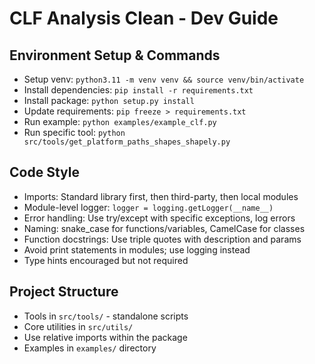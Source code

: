 # CLF Analysis Clean - Dev Guide

## Environment Setup & Commands
- Setup venv: `python3.11 -m venv venv && source venv/bin/activate`
- Install dependencies: `pip install -r requirements.txt`
- Install package: `python setup.py install`
- Update requirements: `pip freeze > requirements.txt`
- Run example: `python examples/example_clf.py`
- Run specific tool: `python src/tools/get_platform_paths_shapes_shapely.py`

## Code Style
- Imports: Standard library first, then third-party, then local modules
- Module-level logger: `logger = logging.getLogger(__name__)`
- Error handling: Use try/except with specific exceptions, log errors
- Naming: snake_case for functions/variables, CamelCase for classes
- Function docstrings: Use triple quotes with description and params
- Avoid print statements in modules; use logging instead
- Type hints encouraged but not required

## Project Structure
- Tools in `src/tools/` - standalone scripts
- Core utilities in `src/utils/`
- Use relative imports within the package
- Examples in `examples/` directory